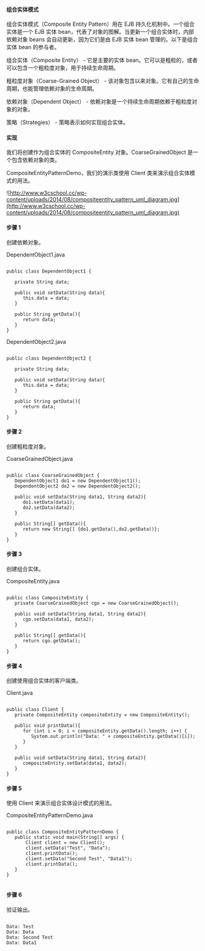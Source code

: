  
#### 组合实体模式

 组合实体模式（Composite Entity Pattern）用在 EJB 持久化机制中。一个组合实体是一个 EJB 实体 bean，代表了对象的图解。当更新一个组合实体时，内部依赖对象 beans 会自动更新，因为它们是由 EJB 实体 bean 管理的。以下是组合实体 bean 的参与者。

 

组合实体（Composite Entity） - 它是主要的实体 bean。它可以是粗粒的，或者可以包含一个粗粒度对象，用于持续生命周期。
 
粗粒度对象（Coarse-Grained Object） - 该对象包含以来对象。它有自己的生命周期，也能管理依赖对象的生命周期。
 
依赖对象（Dependent Object） - 依赖对象是一个持续生命周期依赖于粗粒度对象的对象。
 
策略（Strategies） - 策略表示如何实现组合实体。
 

#### 实现

 我们将创建作为组合实体的 CompositeEntity 对象。CoarseGrainedObject 是一个包含依赖对象的类。

 CompositeEntityPatternDemo，我们的演示类使用 Client 类来演示组合实体模式的用法。

 ![http://www.w3cschool.cc/wp-content/uploads/2014/08/compositeentity_pattern_uml_diagram.jpg](http://www.w3cschool.cc/wp-content/uploads/2014/08/compositeentity_pattern_uml_diagram.jpg)
#### 步骤 1

 创建依赖对象。

 DependentObject1.java

 
```

public class DependentObject1 {
	
   private String data;

   public void setData(String data){
      this.data = data; 
   } 

   public String getData(){
      return data;
   }
}

```
 DependentObject2.java

 
```

public class DependentObject2 {
	
   private String data;

   public void setData(String data){
      this.data = data; 
   } 

   public String getData(){
      return data;
   }
}

```
 
#### 步骤 2

 创建粗粒度对象。

 CoarseGrainedObject.java

 
```

public class CoarseGrainedObject {
   DependentObject1 do1 = new DependentObject1();
   DependentObject2 do2 = new DependentObject2();

   public void setData(String data1, String data2){
      do1.setData(data1);
      do2.setData(data2);
   }

   public String[] getData(){
      return new String[] {do1.getData(),do2.getData()};
   }
}

```
 
#### 步骤 3

 创建组合实体。

 CompositeEntity.java

 
```

public class CompositeEntity {
   private CoarseGrainedObject cgo = new CoarseGrainedObject();

   public void setData(String data1, String data2){
      cgo.setData(data1, data2);
   }

   public String[] getData(){
      return cgo.getData();
   }
}

```
 
#### 步骤 4

 创建使用组合实体的客户端类。

 Client.java

 
```

public class Client {
   private CompositeEntity compositeEntity = new CompositeEntity();

   public void printData(){
      for (int i = 0; i < compositeEntity.getData().length; i++) {
         System.out.println("Data: " + compositeEntity.getData()[i]);
      }
   }

   public void setData(String data1, String data2){
      compositeEntity.setData(data1, data2);
   }
}

```
 
#### 步骤 5

 使用 Client 来演示组合实体设计模式的用法。

 CompositeEntityPatternDemo.java

 
```

public class CompositeEntityPatternDemo {
   public static void main(String[] args) {
       Client client = new Client();
       client.setData("Test", "Data");
       client.printData();
       client.setData("Second Test", "Data1");
       client.printData();
   }
}


```
 
#### 步骤 6

 验证输出。

 
```

Data: Test
Data: Data
Data: Second Test
Data: Data1

```
 

